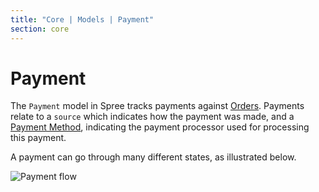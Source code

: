 ```yaml
---
title: "Core | Models | Payment"
section: core
---
```


# Payment

The `Payment` model in Spree tracks payments against
[Orders](/core/developer/models/order). Payments relate to a `source` which
indicates how the payment was made, and a
[Payment Method](/core/developer/models/payment_method), indicating the payment
processor used for processing this payment.

A payment can go through many different states, as illustrated below.

![Payment flow](../images/developer/core/payment_flow.jpg)
